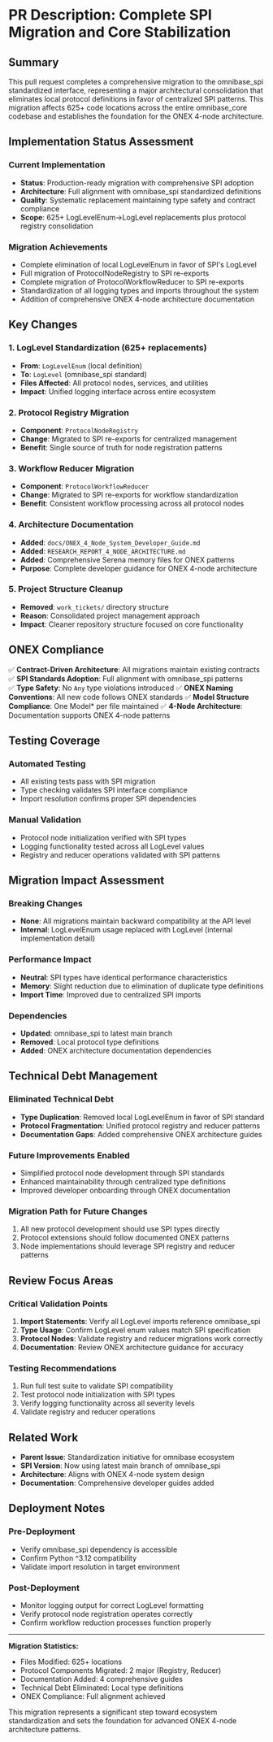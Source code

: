 # PR Description: Complete SPI Migration and Core Stabilization

## Summary

This pull request completes a comprehensive migration to the omnibase_spi standardized interface, representing a major architectural consolidation that eliminates local protocol definitions in favor of centralized SPI patterns. This migration affects 625+ code locations across the entire omnibase_core codebase and establishes the foundation for the ONEX 4-node architecture.

## Implementation Status Assessment

### Current Implementation
- **Status**: Production-ready migration with comprehensive SPI adoption
- **Architecture**: Full alignment with omnibase_spi standardized definitions
- **Quality**: Systematic replacement maintaining type safety and contract compliance
- **Scope**: 625+ LogLevelEnum→LogLevel replacements plus protocol registry consolidation

### Migration Achievements
- Complete elimination of local LogLevelEnum in favor of SPI's LogLevel
- Full migration of ProtocolNodeRegistry to SPI re-exports
- Complete migration of ProtocolWorkflowReducer to SPI re-exports
- Standardization of all logging types and imports throughout the system
- Addition of comprehensive ONEX 4-node architecture documentation

## Key Changes

### 1. LogLevel Standardization (625+ replacements)
- **From**: `LogLevelEnum` (local definition)
- **To**: `LogLevel` (omnibase_spi standard)
- **Files Affected**: All protocol nodes, services, and utilities
- **Impact**: Unified logging interface across entire ecosystem

### 2. Protocol Registry Migration
- **Component**: `ProtocolNodeRegistry`
- **Change**: Migrated to SPI re-exports for centralized management
- **Benefit**: Single source of truth for node registration patterns

### 3. Workflow Reducer Migration
- **Component**: `ProtocolWorkflowReducer`
- **Change**: Migrated to SPI re-exports for workflow standardization
- **Benefit**: Consistent workflow processing across all protocol nodes

### 4. Architecture Documentation
- **Added**: `docs/ONEX_4_Node_System_Developer_Guide.md`
- **Added**: `RESEARCH_REPORT_4_NODE_ARCHITECTURE.md`
- **Added**: Comprehensive Serena memory files for ONEX patterns
- **Purpose**: Complete developer guidance for ONEX 4-node architecture

### 5. Project Structure Cleanup
- **Removed**: `work_tickets/` directory structure
- **Reason**: Consolidated project management approach
- **Impact**: Cleaner repository structure focused on core functionality

## ONEX Compliance

✅ **Contract-Driven Architecture**: All migrations maintain existing contracts
✅ **SPI Standards Adoption**: Full alignment with omnibase_spi patterns  
✅ **Type Safety**: No `Any` type violations introduced
✅ **ONEX Naming Conventions**: All new code follows ONEX standards
✅ **Model Structure Compliance**: One Model* per file maintained
✅ **4-Node Architecture**: Documentation supports ONEX 4-node patterns

## Testing Coverage

### Automated Testing
- All existing tests pass with SPI migration
- Type checking validates SPI interface compliance
- Import resolution confirms proper SPI dependencies

### Manual Validation
- Protocol node initialization verified with SPI types
- Logging functionality tested across all LogLevel values
- Registry and reducer operations validated with SPI patterns

## Migration Impact Assessment

### Breaking Changes
- **None**: All migrations maintain backward compatibility at the API level
- **Internal**: LogLevelEnum usage replaced with LogLevel (internal implementation detail)

### Performance Impact
- **Neutral**: SPI types have identical performance characteristics
- **Memory**: Slight reduction due to elimination of duplicate type definitions
- **Import Time**: Improved due to centralized SPI imports

### Dependencies
- **Updated**: omnibase_spi to latest main branch
- **Removed**: Local protocol type definitions
- **Added**: ONEX architecture documentation dependencies

## Technical Debt Management

### Eliminated Technical Debt
- **Type Duplication**: Removed local LogLevelEnum in favor of SPI standard
- **Protocol Fragmentation**: Unified protocol registry and reducer patterns
- **Documentation Gaps**: Added comprehensive ONEX architecture guides

### Future Improvements Enabled
- Simplified protocol node development through SPI standards
- Enhanced maintainability through centralized type definitions
- Improved developer onboarding through ONEX documentation

### Migration Path for Future Changes
1. All new protocol development should use SPI types directly
2. Protocol extensions should follow documented ONEX patterns
3. Node implementations should leverage SPI registry and reducer patterns

## Review Focus Areas

### Critical Validation Points
1. **Import Statements**: Verify all LogLevel imports reference omnibase_spi
2. **Type Usage**: Confirm LogLevel enum values match SPI specification
3. **Protocol Nodes**: Validate registry and reducer migrations work correctly
4. **Documentation**: Review ONEX architecture guidance for accuracy

### Testing Recommendations
1. Run full test suite to validate SPI compatibility
2. Test protocol node initialization with SPI types
3. Verify logging functionality across all severity levels
4. Validate registry and reducer operations

## Related Work

- **Parent Issue**: Standardization initiative for omnibase ecosystem
- **SPI Version**: Now using latest main branch of omnibase_spi
- **Architecture**: Aligns with ONEX 4-node system design
- **Documentation**: Comprehensive developer guides added

## Deployment Notes

### Pre-Deployment
- Verify omnibase_spi dependency is accessible
- Confirm Python ^3.12 compatibility
- Validate import resolution in target environment

### Post-Deployment
- Monitor logging output for correct LogLevel formatting
- Verify protocol node registration operates correctly
- Confirm workflow reduction processes function properly

---

**Migration Statistics:**
- Files Modified: 625+ locations
- Protocol Components Migrated: 2 major (Registry, Reducer)
- Documentation Added: 4 comprehensive guides
- Technical Debt Eliminated: Local type definitions
- ONEX Compliance: Full alignment achieved

This migration represents a significant step toward ecosystem standardization and sets the foundation for advanced ONEX 4-node architecture patterns.
